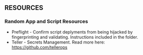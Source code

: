 ## RESOURCES

### Random App and Script Resources

- Preflight - Confirm script deplyments from being hijacked by fingerprinting and validating. Instructions included in the folder.
- Teller - Secrets Management. Read more here: https://github.com/tellerops

